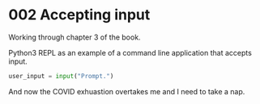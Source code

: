 # 002 Accepting input

Working through chapter 3 of the book.

Python3 REPL as an example of a command line application that accepts input.

```python
user_input = input("Prompt.")
```

And now the COVID exhuastion overtakes me and I need to take a nap.
